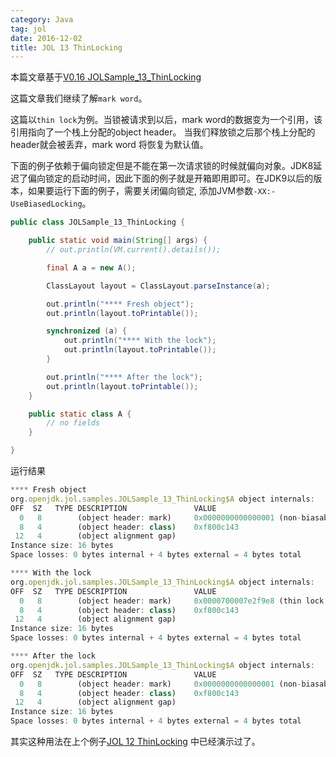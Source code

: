 ```yaml
---
category: Java
tag: jol
date: 2016-12-02
title: JOL 13 ThinLocking
---
```


本篇文章基于[V0.16 JOLSample_13_ThinLocking](https://github.com/openjdk/jol/blob/0.16/jol-samples/src/main/java/org/openjdk/jol/samples/JOLSample_13_ThinLocking.java)

这篇文章我们继续了解`mark word`。

这篇以`thin lock`为例。当锁被请求到以后，mark word的数据变为一个引用，该引用指向了一个栈上分配的object header。
当我们释放锁之后那个栈上分配的header就会被丢弃，mark word 将恢复为默认值。

下面的例子依赖于偏向锁定但是不能在第一次请求锁的时候就偏向对象。JDK8延迟了偏向锁定的启动时间，因此下面的例子就是开箱即用即可。在JDK9以后的版本，如果要运行下面的例子，需要关闭偏向锁定, 添加JVM参数`-XX:-UseBiasedLocking`。

```java
public class JOLSample_13_ThinLocking {

    public static void main(String[] args) {
        // out.println(VM.current().details());

        final A a = new A();

        ClassLayout layout = ClassLayout.parseInstance(a);

        out.println("**** Fresh object");
        out.println(layout.toPrintable());

        synchronized (a) {
            out.println("**** With the lock");
            out.println(layout.toPrintable());
        }

        out.println("**** After the lock");
        out.println(layout.toPrintable());
    }

    public static class A {
        // no fields
    }

}
```

运行结果
```js
**** Fresh object
org.openjdk.jol.samples.JOLSample_13_ThinLocking$A object internals:
OFF  SZ   TYPE DESCRIPTION               VALUE
  0   8        (object header: mark)     0x0000000000000001 (non-biasable; age: 0)
  8   4        (object header: class)    0xf800c143
 12   4        (object alignment gap)    
Instance size: 16 bytes
Space losses: 0 bytes internal + 4 bytes external = 4 bytes total

**** With the lock
org.openjdk.jol.samples.JOLSample_13_ThinLocking$A object internals:
OFF  SZ   TYPE DESCRIPTION               VALUE
  0   8        (object header: mark)     0x0000700007e2f9e8 (thin lock: 0x0000700007e2f9e8)
  8   4        (object header: class)    0xf800c143
 12   4        (object alignment gap)    
Instance size: 16 bytes
Space losses: 0 bytes internal + 4 bytes external = 4 bytes total

**** After the lock
org.openjdk.jol.samples.JOLSample_13_ThinLocking$A object internals:
OFF  SZ   TYPE DESCRIPTION               VALUE
  0   8        (object header: mark)     0x0000000000000001 (non-biasable; age: 0)
  8   4        (object header: class)    0xf800c143
 12   4        (object alignment gap)    
Instance size: 16 bytes
Space losses: 0 bytes internal + 4 bytes external = 4 bytes total
```

其实这种用法在上个例子[JOL 12 ThinLocking]() 中已经演示过了。

